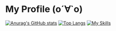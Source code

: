 # My Profile (о´∀`о)

[![Anurag's GitHub stats](https://github-readme-stats.vercel.app/api?username=kenta-tsukaue)](https://github.com/anuraghazra/github-readme-stats)
[![Top Langs](https://github-readme-stats.vercel.app/api/top-langs/?username=kenta-tsukaue&layout=compact)](https://github.com/anuraghazra/github-readme-stats)
[![My Skills](https://skillicons.dev/icons?i=js,html,css,wasm)](https://skillicons.dev)
<!--
**kenta-tsukaue/kenta-tsukaue** is a ✨ _special_ ✨ repository because its `README.md` (this file) appears on your GitHub profile.

Here are some ideas to get you started:

- 🔭 I’m currently working on ...
- 🌱 I’m currently learning ...
- 👯 I’m looking to collaborate on ...
- 🤔 I’m looking for help with ...
- 💬 Ask me about ...
- 📫 How to reach me: ...
- 😄 Pronouns: ...
- ⚡ Fun fact: ...
-->
